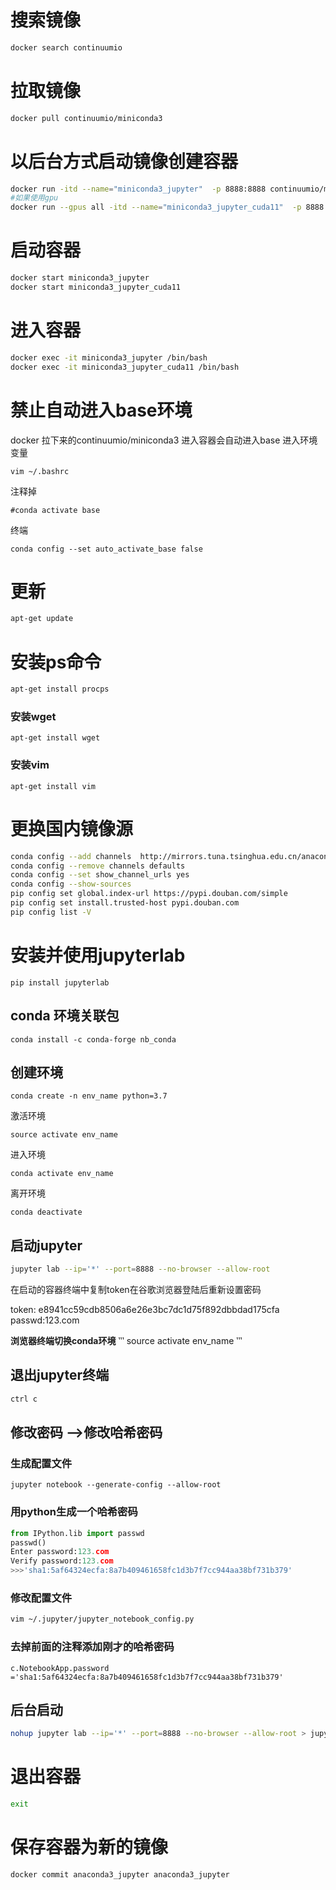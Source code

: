 # 搜索镜像

```bash
docker search continuumio
```

# 拉取镜像

```bash
docker pull continuumio/miniconda3
```

# 以后台方式启动镜像创建容器

```bash
docker run -itd --name="miniconda3_jupyter"  -p 8888:8888 continuumio/miniconda3
#如果使用gpu
docker run --gpus all -itd --name="miniconda3_jupyter_cuda11"  -p 8888:8888   cuda11:centos7-miniconda-jupyter /bin/bash
```

# 启动容器

```bash
docker start miniconda3_jupyter
docker start miniconda3_jupyter_cuda11
```

# 进入容器

```bash
docker exec -it miniconda3_jupyter /bin/bash
docker exec -it miniconda3_jupyter_cuda11 /bin/bash
```
# 禁止自动进入base环境
docker 拉下来的continuumio/miniconda3 进入容器会自动进入base
进入环境变量
```
vim ~/.bashrc
```
注释掉
```
#conda activate base
```
终端
```
conda config --set auto_activate_base false
```

# 更新

```bash
apt-get update
```

# 安装ps命令

```bash
apt-get install procps
```

### 安装wget
```
apt-get install wget
```

### 安装vim
```
apt-get install vim 
```

# 更换国内镜像源

```bash
conda config --add channels  http://mirrors.tuna.tsinghua.edu.cn/anaconda/pkgs/main/
conda config --remove channels defaults
conda config --set show_channel_urls yes
conda config --show-sources
pip config set global.index-url https://pypi.douban.com/simple 
pip config set install.trusted-host pypi.douban.com
pip config list -V
```

# 安装并使用jupyterlab
 
```
pip install jupyterlab
```
## conda 环境关联包
```
conda install -c conda-forge nb_conda
```

## 创建环境
```
conda create -n env_name python=3.7
```
激活环境
```
source activate env_name
```
进入环境
```
conda activate env_name
```
离开环境
```
conda deactivate
```
## 启动jupyter

```bash
jupyter lab --ip='*' --port=8888 --no-browser --allow-root
```

在启动的容器终端中复制token在谷歌浏览器登陆后重新设置密码

token: e8941cc59cdb8506a6e26e3bc7dc1d75f892dbbdad175cfa
passwd:123.com

**浏览器终端切换conda环境**
‵‵‵
source activate env_name
‵‵‵
## 退出jupyter终端

```bash
ctrl c
```

## 修改密码 -->修改哈希密码

### 生成配置文件

```
jupyter notebook --generate-config --allow-root
```

### 用python生成一个哈希密码

```python
from IPython.lib import passwd
passwd()
Enter password:123.com
Verify password:123.com
>>>'sha1:5af64324ecfa:8a7b409461658fc1d3b7f7cc944aa38bf731b379'
```

### 修改配置文件

```bash
vim ~/.jupyter/jupyter_notebook_config.py
```

### 去掉前面的注释添加刚才的哈希密码

```vim
c.NotebookApp.password ='sha1:5af64324ecfa:8a7b409461658fc1d3b7f7cc944aa38bf731b379'
```

## 后台启动

```bash
nohup jupyter lab --ip='*' --port=8888 --no-browser --allow-root > jupyter.log 2>&1 &
```

# 退出容器

```bash
exit
```

# 保存容器为新的镜像

```bash
docker commit anaconda3_jupyter anaconda3_jupyter
```
